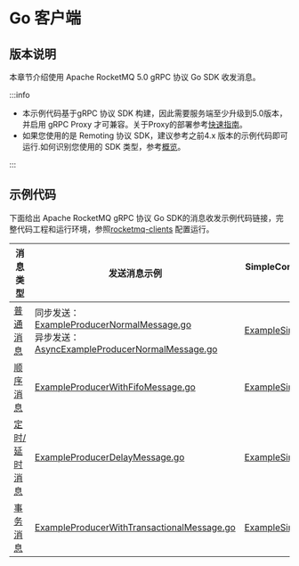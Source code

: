 # Go 客户端

## 版本说明
本章节介绍使用 Apache RocketMQ 5.0 gRPC 协议 Go SDK 收发消息。

:::info

- 本示例代码基于gRPC 协议 SDK 构建，因此需要服务端至少升级到5.0版本，并启用 gRPC Proxy 才可兼容。关于Proxy的部署参考[快速指南](../02-quickStart/01quickstart.md)。
- 如果您使用的是 Remoting 协议 SDK，建议参考之前4.x 版本的示例代码即可运行.如何识别您使用的 SDK 类型，参考[概览](./01overview.md)。

:::

## 示例代码
下面给出 Apache RocketMQ gRPC 协议 Go SDK的消息收发示例代码链接，完整代码工程和运行环境，参照[rocketmq-clients](https://github.com/apache/rocketmq-clients) 配置运行。


|**消息类型**|**发送消息示例**|**SimpleConsumer消费消息示例**|
|-----------|--------------|--------------------------|
| [普通消息](../04-featureBehavior/01normalmessage.md)    |同步发送：[ExampleProducerNormalMessage.go](https://github.com/apache/rocketmq-clients/blob/rocketmq-client-golang-5.0.0/golang/example/producer/normal/main.go) <br/>异步发送：[AsyncExampleProducerNormalMessage.go](https://github.com/apache/rocketmq-clients/blob/rocketmq-client-golang-5.0.0/golang/example/producer/async/main.go)   | [ExampleSimpleConsumer.go](https://github.com/apache/rocketmq-clients/blob/rocketmq-client-golang-5.0.0/golang/example/consumer/simple_consumer/main.go) |
| [顺序消息](../04-featureBehavior/03fifomessage.md)    | [ExampleProducerWithFifoMessage.go](https://github.com/apache/rocketmq-clients/blob/rocketmq-client-golang-5.0.0/golang/example/producer/fifo/main.go)                                                                                                                                                                                                                                                                                     | [ExampleSimpleConsumer.go](https://github.com/apache/rocketmq-clients/blob/rocketmq-client-golang-5.0.0/golang/example/consumer/simple_consumer/main.go) |
| [定时/延时消息](../04-featureBehavior/02delaymessage.md) | [ExampleProducerDelayMessage.go](https://github.com/apache/rocketmq-clients/blob/rocketmq-client-golang-5.0.0/golang/example/producer/delay/main.go)                                                                                                                                                                                                                                                                                       | [ExampleSimpleConsumer.go](https://github.com/apache/rocketmq-clients/blob/rocketmq-client-golang-5.0.0/golang/example/consumer/simple_consumer/main.go) |
| [事务消息](../04-featureBehavior/04transactionmessage.md)    | [ExampleProducerWithTransactionalMessage.go](https://github.com/apache/rocketmq-clients/blob/rocketmq-client-golang-5.0.0/golang/example/producer/transaction/main.go)                                                                                                                                                                                                                                                                     | [ExampleSimpleConsumer.go](https://github.com/apache/rocketmq-clients/blob/rocketmq-client-golang-5.0.0/golang/example/consumer/simple_consumer/main.go) |
